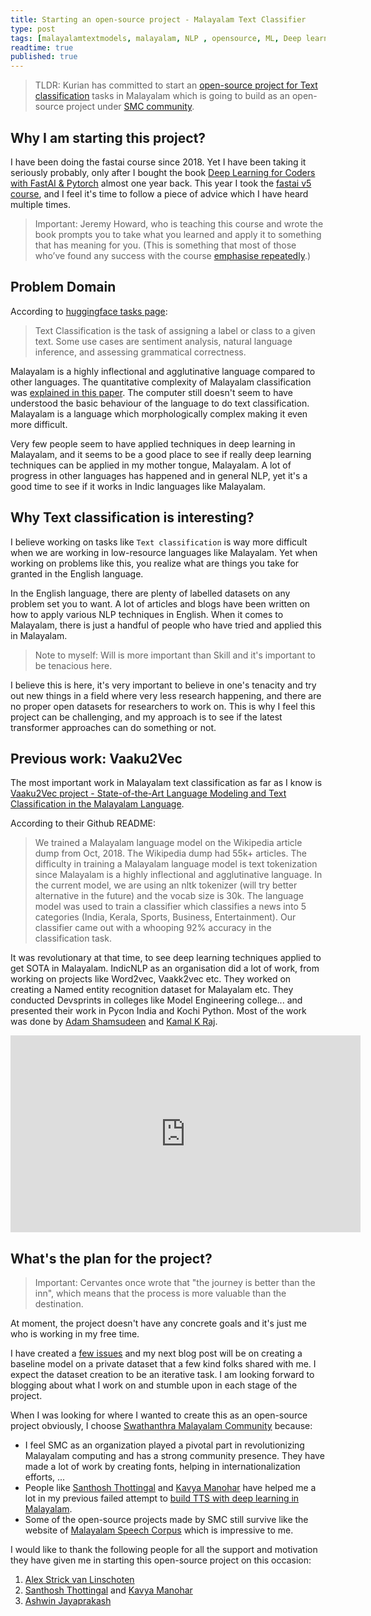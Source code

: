 ```yaml
---
title: Starting an open-source project - Malayalam Text Classifier
type: post
tags: [malayalamtextmodels, malayalam, NLP , opensource, ML, Deep learning, SMC]
readtime: true
published: true
---
```


> TLDR: Kurian has committed to start an [open-source project for Text classification](https://github.com/smc/malayalam-text-classifier) tasks in Malayalam which is going to build as an open-source project under [SMC community](https://smc.org.in/). 

## Why I am starting this project?

I have been doing the fastai course since 2018. Yet I have been taking it seriously probably, only after I bought the book [Deep Learning for Coders with FastAI & Pytorch](https://kurianbenoy.com/2021-06-10-Fast-group/) almost one year back. This year I took the [fastai v5 course](https://itee.uq.edu.au/event/2022/practical-deep-learning-coders-uq-fastai), and I feel it's time to follow a piece of advice which I have heard multiple times.

> Important: Jeremy Howard, who is teaching this course and wrote the book prompts you to take what you learned and apply it to something that has meaning for you. (This is something that most of those who’ve found any success with the course [emphasise repeatedly](https://sanyambhutani.com/how-not-to-do-fast-ai--or-any-ml-mooc-/).)

## Problem Domain

According to [huggingface tasks page](https://huggingface.co/tasks/text-classification):

> Text Classification is the task of assigning a label or class to a given text. Some use cases are sentiment analysis, natural language inference, and assessing grammatical correctness.

Malayalam is a highly inflectional and agglutinative language compared to other languages. The quantitative complexity of Malayalam classification was [explained in this paper](https://kavyamanohar.com/documents/tsd_morph_complexity_ml.pdf). The computer still doesn't seem to have understood the basic behaviour of the language to do text classification.  Malayalam is a language which morphologically complex making it even more difficult.

Very few people seem to have applied techniques in deep learning in Malayalam, and it seems to be a good place to see if really deep learning techniques can be applied in my mother tongue, Malayalam. A lot of progress in other languages has happened and in general NLP, yet it's a good time to see if it works in Indic languages like Malayalam.


## Why Text classification is interesting?

I believe working on tasks like `Text classification` is way more difficult when we are working in low-resource languages like Malayalam. Yet when working on problems like this, you realize what are things you take for granted in the English language.

In the English language, there are plenty of labelled datasets on any problem set you to want. A lot of articles and blogs have been written on how to apply various NLP techniques in English. When it comes to Malayalam, there is just a handful of people who have tried and applied this in Malayalam.

> Note to myself: Will is more important than Skill and it's important to be tenacious here.

I believe this is here, it's very important to believe in one's tenacity and try out new things in a field where very less research happening, and there are no proper open datasets for researchers to work on. This is why I feel this project can be challenging, and my approach is to see if the latest transformer approaches can do something or not.

## Previous  work: Vaaku2Vec

The most important work in Malayalam text classification as far as I know is [Vaaku2Vec project - State-of-the-Art Language Modeling and Text Classification in the Malayalam Language](https://github.com/adamshamsudeen/Vaaku2Vec).

According to their Github README:

> We trained a Malayalam language model on the Wikipedia article dump from Oct, 2018. The Wikipedia dump had 55k+ articles. The difficulty in training a Malayalam language model is text tokenization since Malayalam is a highly inflectional and agglutinative language. In the current model, we are using an nltk tokenizer (will try better alternative in the future) and the vocab size is 30k. The language model was used to train a classifier which classifies a news into 5 categories (India, Kerala, Sports, Business, Entertainment). Our classifier came out with a whooping 92% accuracy in the classification task.

It was revolutionary at that time, to see deep learning techniques applied to get SOTA in Malayalam. IndicNLP as an organisation did a lot of work, from working on projects like Word2vec, Vaakk2vec etc. They worked on creating a Named entity recognition dataset for Malayalam etc. They conducted Devsprints in colleges like Model Engineering college... and presented their work in Pycon India and Kochi Python. Most of the work was done by [Adam Shamsudeen](https://www.linkedin.com/in/adamshamsudeen/) and [Kamal K Raj](https://www.linkedin.com/in/kamalkraj/).

<iframe width="560" height="315" src="https://www.youtube.com/embed/rgCXWaKzMKU" title="YouTube video player" frameborder="0" allow="accelerometer; autoplay; clipboard-write; encrypted-media; gyroscope; picture-in-picture" allowfullscreen></iframe>

## What's the plan for the project?

> Important: Cervantes once wrote that "the journey is better than the inn", which means that the process is more valuable than the destination.

At moment, the project doesn't have any concrete goals and it's just me who is working in my free time.

I have created a [few issues](https://github.com/smc/malayalam-text-classifier/issues) and my next blog post will be on creating a baseline model on a private dataset that a few kind folks shared with me. I expect the dataset creation to be an iterative task. I am looking forward to blogging about what I work on and stumble upon in each stage of the project.

When I was looking for where I wanted to create this as an open-source project obviously, I choose [Swathanthra Malayalam Community](https://smc.org.in/) because:


- I feel SMC as an organization played a pivotal part in revolutionizing Malayalam computing and has a strong community presence. They have made a lot of work by creating fonts, helping in internationalization efforts, ...
- People like [Santhosh Thottingal](https://thottingal.in/) and [Kavya Manohar](https://kavyamanohar.com/) have helped me a lot in my previous failed attempt to [build TTS with deep learning in Malayalam](https://github.com/kurianbenoy/MTTS).
- Some of the open-source projects made by SMC still survive like the website of [Malayalam Speech Corpus](https://msc.smc.org.in/) which is impressive to me.

I would like to thank the following people for all the support and motivation they have given me in starting this open-source project on this occasion:

1. [Alex Strick van Linschoten](https://twitter.com/strickvl/)
2. [Santhosh Thottingal](https://twitter.com/santhoshtr) and  [Kavya Manohar](https://twitter.com/kavya_manohar)
3. [Ashwin Jayaprakash](https://twitter.com/fanbyprinciple)

